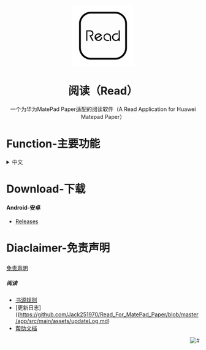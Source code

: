 <div align="center">
<img width="160" height="160" src="https://github.com/Jack251970/Read_For_MatePad_Paper/blob/raw/app/src/main/res/mipmap-xxxhdpi/book_launcher_matepad_paper.png" alt="legado"/>  

# 阅读（Read）
一个为华为MatePad Paper适配的阅读软件（A Read Application for Huawei Matepad Paper）
</div>

# Function-主要功能
<details><summary>中文</summary>
1.纯黑白界面无动画，完美适配墨水屏，控件风格高度适配华为MatePad Paper。<br>
2.自带精选书源，支持设置、导入规则。<br>
3.支持根据书源搜索网络书籍，同时支持下载网络书籍。<br>
4.支持替换净化，去除广告、替换内容很方便。<br>
5.支持本地TXT、EPUB阅读，手动浏览，智能扫描。<br>
6.支持高度自定义阅读界面，切换字体、间距、加粗、简繁转换等。<br>
</details>

# Download-下载
#### Android-安卓
* [Releases](https://github.com/Jack251970/Read_For_MatePad_Paper/releases/latest)

# Diaclaimer-免责声明
##### 
[免责声明](https://github.com/Jack251970/Read_For_MatePad_Paper/blob/master/app/src/main/assets/disclaimer.md)

##### 阅读
* [书源规则](https://alanskycn.gitee.io/teachme)
* [更新日志]((https://github.com/Jack251970/Read_For_MatePad_Paper/blob/master/app/src/main/assets/updateLog.md)
* [帮助文档](/app/src/main/assets/help/appHelp.md)

<a href="#readme">
    <img src="https://img.shields.io/badge/-返回顶部-white.svg" alt="#" align="right">
</a>
